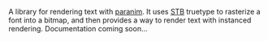 A library for rendering text with [paranim](https://github.com/paranim/paranim). It uses [STB](https://github.com/nothings/stb) truetype to rasterize a font into a bitmap, and then provides a way to render text with instanced rendering. Documentation coming soon...
